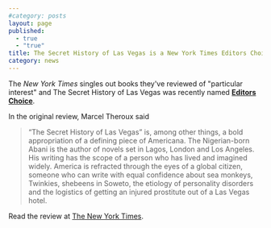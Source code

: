 ```yaml
---
#category: posts
layout: page
published: 
  - true
  - "true"
title: The Secret History of Las Vegas is a New York Times Editors Choice
category: news
---
```


The *New York Times* singles out books they've reviewed of "particular interest" and The Secret History of Las Vegas was recently named [**Editors Choice**](http://www.nytimes.com/2014/02/02/books/review/editors-choice.html).

In the original review, Marcel Theroux said
> “The Secret History of Las Vegas” is, among other things, a bold appropriation of a defining piece of Americana. The Nigerian-born Abani is the author of novels set in Lagos, London and Los Angeles. His writing has the scope of a person who has lived and imagined widely. America is refracted through the eyes of a global citizen, someone who can write with equal confidence about sea monkeys, Twinkies, shebeens in Soweto, the etiology of personality disorders and the logistics of getting an injured prostitute out of a Las Vegas hotel.

Read the review at [The New York Times](http://www.nytimes.com/2014/01/26/books/review/chris-abanis-secret-history-of-las-vegas.html).